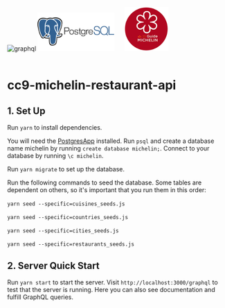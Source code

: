 <img src="https://cdn-images-1.medium.com/max/1000/1*IvCDlfi3vQfgyKO1eFv4jA.png" alt="graphql" width="35%" style="padding-bottom: 20px;">
<img src="./images/postgresql.png" alt="graphql" width="35%" style="padding: 20px 20px 0 0;">
<img src="./images/michelin.png" alt="michelin_logo" width="20%">

# cc9-michelin-restaurant-api

## 1. Set Up

Run `yarn` to install dependencies.

You will need the [PostgresApp](https://postgresapp.com/) installed. Run `psql` and create a database name michelin by running `create database michelin;`. Connect to your database by running `\c michelin`.

Run `yarn migrate` to set up the database.

Run the following commands to seed the database. Some tables are dependent on others, so it's important that you run them in this order:

`yarn seed --specific=cuisines_seeds.js`

`yarn seed --specific=countries_seeds.js`

`yarn seed --specific=cities_seeds.js`

`yarn seed --specific=restaurants_seeds.js`

## 2. Server Quick Start

Run `yarn start` to start the server.
Visit `http://localhost:3000/graphql` to test that the server is running. Here you can also see documentation and fulfill GraphQL queries.

